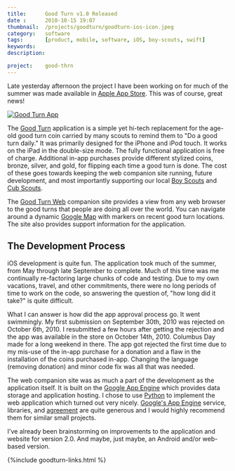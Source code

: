 ```yaml
---
title: 		Good Turn v1.0 Released
date : 		2010-10-15 19:07
thumbnail: 	/projects/goodturn/goodturn-ios-icon.jpeg
category:	software
tags: 		[product, mobile, software, iOS, boy-scouts, swift]
keywords:
description:

project: 	good-thrn
---
```

Late yesterday afternoon the project I have been working on for much of
the summer was made available in [Apple App Store][AppStore]. This was
of course, great news!


[![Good Turn App][appicon]][GoodTurnApp]

The [Good Turn][GoodTurnApp] application is a simple yet hi-tech
replacement for the age-old good turn coin carried by many scouts to
remind them to "Do a good turn daily." It was primarily designed for the
iPhone and iPod touch. It works on the iPad in the double-size mode. The
fully functional application is free of charge. Additional in-app
purchases provide different stylized coins, bronze, silver, and gold,
for flipping each time a good turn is done. The cost of these goes
towards keeping the web companion site running, future development, and
most importantly supporting our local [Boy Scouts][Troop349] and [Cub
Scouts][Pack349].

The [Good Turn Web][GoodTurnWeb] companion site provides a view from any
web browser to the good turns that people are doing all over the world.
You can navigate around a dynamic [Google Map][GoogleMaps] with markers
on recent good turn locations. The site also provides support
information for the application.

## The Development Process

iOS development is quite fun. The application took much of the summer,
from May through late September to complete. Much of this time was me
continually re-factoring large chunks of code and testing. Due to my own
vacations, travel, and other commitments, there were no long periods of
time to work on the code, so answering the question of, "how long did it
take?" is quite difficult.

What I can answer is how did the app approval process go. It went
swimmingly. My first submission on September 30th, 2010 was rejected on
October 6th, 2010. I resubmitted a few hours after getting the rejection
and the app was available in the store on October 14th, 2010. Columbus
Day made for a long weekend in there. The app got rejected the first
time due to my mis-use of the in-app purchase for a donation and a flaw
in the installation of the coins purchased in-app. Changing the language
(removing donation) and minor code fix was all that was needed.

The web companion site was as much a part of the development as the
application itself. It is built on the [Google App
Engine][GoogleAppEngine] which provides data storage and application
hosting. I chose to use [Python][Python] to implement the web
application which turned out very nicely. [Google's App
Engine][GoogleAppEngine] service, libraries, and
[agreement][GoogleAppEngineLicense] are quite generous and I would
highly recommend them for similar small projects.

I've already been brainstorming on improvements to the application and
website for version 2.0. And maybe, just maybe, an Android and/or
web-based version.

{%include goodturn-links.html %}


 [GoodTurnApp]: http://itunes.apple.com/us/app/good-turn/id380482273?mt=8
 [GoodTurnWeb]: http://goodturn.stephenhouser.com/
 [Troop349]: https://sites.google.com/a/stephenhouser.com/troop349/
 [Pack349]: https://sites.google.com/site/pack349buxton/
 [GoogleAppEngine]: http://code.google.com/appengine/
 [GoogleAppEngineLicense]: https://cloud.google.com/terms/?csw=1
 [GoogleMaps]: http://maps.google.com/
 [Python]: http://python.org/
 [AppStore]: http://itunes.apple.com/us/genre/mobile-software-applications/id36?mt=8
 [appicon-highres]: http://a3.mzstatic.com/us/r30/Purple/v4/0f/24/75/0f24757a-0373-25dd-ab7f-577c08e6a311/icon350x350.jpeg
 [appicon]: http://a1.mzstatic.com/us/r30/Purple/v4/0f/24/75/0f24757a-0373-25dd-ab7f-577c08e6a311/icon175x175.png
 [1]: http://a4.mzstatic.com/us/r30/Purple/v4/1f/ab/15/1fab1520-5100-718d-479a-ffb78c4897bc/mzl.zwpmuekx.175x175-75.jpg
 [2]: http://goodturn.stephenhouser.com/images/AvailableOnTheAppStore-Small.png
 [3]: http://itunes.apple.com/us/app/good-turn/id380482273?mt=8


